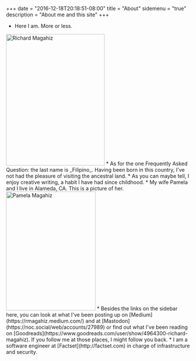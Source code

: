 +++
date = "2016-12-18T20:18:51-08:00"
title = "About"
sidemenu = "true"
description = "About me and this site"
+++

* Here I am. More or less.<br />
<img src="https://milkfish08.s3.amazonaws.com/photo/GoArt_me.jpg" title="Richard Magahiz" width=270 height=360 />
* As for the one Frequently Asked Question:  the last name is _Filipino_.
Having been born in this country, I've not had the pleasure of visiting the ancestral land.
* As you can maybe tell, I enjoy creative writing, a habit I have had since childhood.
* My wife Pamela and I live in Alameda, CA.
This is a picture of her.<br />
<img src="https://milkfish08.s3.amazonaws.com/photo/blog/media/IMG_0501.JPG" title="Pamela Magahiz" width=245 height=326 />
* Besides the links on the sidebar here, you can look at what I've been posting up on [Medium](https://rmagahiz.medium.com/) and at [Mastodon](https://noc.social/web/accounts/27989) or find out what I've been reading on [Goodreads](https://www.goodreads.com/user/show/4964300-richard-magahiz).
If you follow me at those places, I might follow you back.
* I am a software engineer at [Factset](http://factset.com) in charge of infrastructure and security.
